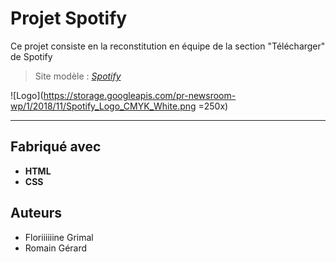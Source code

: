 # Projet Spotify

Ce projet consiste en la reconstitution en équipe de la section "Télécharger" de Spotify
>Site modèle : *[Spotify](https://www.spotify.com/fr/download/windows/)*

![Logo](https://storage.googleapis.com/pr-newsroom-wp/1/2018/11/Spotify_Logo_CMYK_White.png =250x)

-----------------------------------------------------------------------------------
## Fabriqué avec  
* __HTML__
* __CSS__

## Auteurs  
* Floriiiiiine Grimal
* Romain Gérard